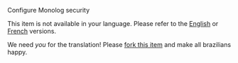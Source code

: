 Configure Monolog
security

This item is not available in your language. Please refer to the [English](https://github.com/winzou/symfony2-checklist/blob/master/en/configure-monolog.md) or [French](https://github.com/winzou/symfony2-checklist/blob/master/fr/configurer-monolog.md) versions.

We need _you_ for the translation! Please [fork this item](https://github.com/winzou/symfony2-checklist/blob/master/br/configure-monolog.md) and make all brazilians happy.
